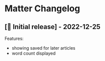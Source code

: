 # Matter Changelog

## [🎉 Initial release] - 2022-12-25

Features: 
- showing saved for later articles
- word count displayed
